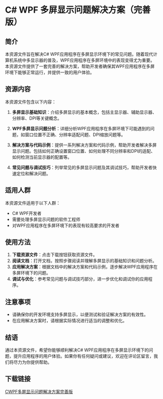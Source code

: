 # C# WPF 多屏显示问题解决方案（完善版）

## 简介

本资源文件旨在解决C# WPF应用程序在多屏显示环境下的常见问题。随着现代计算机系统中多显示器的普及，WPF应用程序在多屏环境中的表现变得尤为重要。本资源文件提供了一套完善的解决方案，帮助开发者确保其WPF应用程序在多屏环境下能够正常运行，并提供一致的用户体验。

## 资源内容

本资源文件包含以下内容：

1. **多屏显示基础知识**：介绍多屏显示的基本概念，包括主显示器、辅助显示器、分辨率、DPI等关键概念。

2. **WPF多屏显示问题分析**：详细分析WPF应用程序在多屏环境下可能遇到的问题，如窗口位置不正确、分辨率适配问题、DPI缩放问题等。

3. **解决方案与代码示例**：提供一系列解决方案和代码示例，帮助开发者解决多屏显示问题。包括如何正确设置窗口位置、如何处理不同分辨率和DPI的适配、如何检测当前显示器的配置等。

4. **常见问题与调试技巧**：列举常见的多屏显示问题及其调试技巧，帮助开发者快速定位和解决问题。

## 适用人群

本资源文件适用于以下人群：

- C# WPF开发者
- 需要处理多屏显示问题的软件工程师
- 对WPF应用程序在多屏环境下的表现有较高要求的开发者

## 使用方法

1. **下载资源文件**：点击下载按钮获取资源文件。
2. **阅读文档**：打开文档，按照步骤阅读并理解多屏显示的基础知识和问题分析。
3. **应用解决方案**：根据文档中的解决方案和代码示例，逐步解决WPF应用程序在多屏环境下的问题。
4. **调试与优化**：参考常见问题与调试技巧部分，进一步优化和调试你的应用程序。

## 注意事项

- 请确保你的开发环境支持多屏显示，以便测试和验证解决方案的有效性。
- 在应用解决方案时，请根据实际情况进行适当的调整和优化。

## 结语

通过本资源文件，希望你能够顺利解决C# WPF应用程序在多屏显示环境下的问题，提升应用程序的用户体验。如果你有任何疑问或建议，欢迎在评论区留言，我们将尽力为你提供帮助。

## 下载链接

[CWPF多屏显示问题解决方案完善版](https://pan.quark.cn/s/5dee42162fa1)